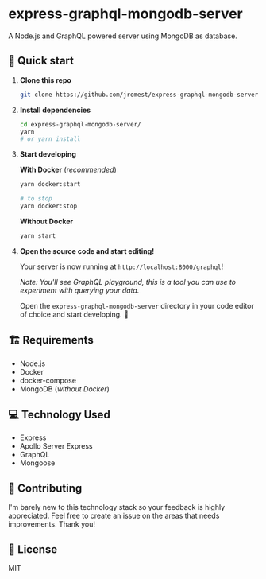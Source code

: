 # express-graphql-mongodb-server

A Node.js and GraphQL powered server using MongoDB as database.

## 🚀 Quick start

1.  **Clone this repo**

    ```sh
    git clone https://github.com/jromest/express-graphql-mongodb-server/
    ```

1.  **Install dependencies**

    ```sh
    cd express-graphql-mongodb-server/
    yarn
    # or yarn install
    ```

1.  **Start developing**

    **With Docker** (_recommended_)

    ```sh
    yarn docker:start

    # to stop
    yarn docker:stop
    ```

    **Without Docker**

    ```sh
    yarn start
    ```

1.  **Open the source code and start editing!**

    Your server is now running at `http://localhost:8000/graphql`!

    _Note: You'll see GraphQL playground, this is a tool you can use to experiment with querying your data._

    Open the `express-graphql-mongodb-server` directory in your code editor of choice and start developing. 🎉

## 🏗 Requirements

- Node.js
- Docker
- docker-compose
- MongoDB (_without Docker_)

## 💻 Technology Used

- Express
- Apollo Server Express
- GraphQL
- Mongoose

## 🤝 Contributing

I'm barely new to this technology stack so your feedback is highly appreciated. Feel free to create an issue on the areas that needs improvements. Thank you!

## 📄 License

MIT

